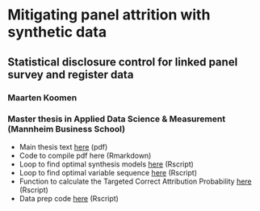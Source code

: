 # Mitigating panel attrition with synthetic data
## Statistical disclosure control for linked panel survey and register data
### Maarten Koomen
### Master thesis in Applied Data Science & Measurement (Mannheim Business School)

- Main thesis text [here](Mitigating_panel_attrition_with_syndata.pdf) (pdf)
- Code to compile pdf here (Rmarkdown)
- Loop to find optimal synthesis models [here](find_model.R) (Rscript)
- Loop to find optimal variable sequence [here](find_sequence.R) (Rscript)
- Function to calculate the Targeted Correct Attribution Probability [here](tcap.R) (Rscript)
- Data prep code [here](data_tree_ext.R) (Rscript)

